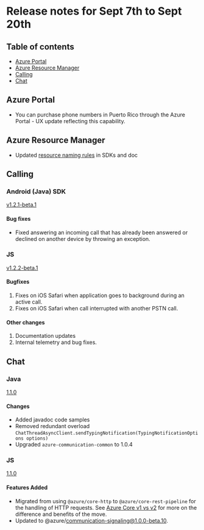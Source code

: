 # Release notes for Sept 7th to Sept 20th

## Table of contents
* [Azure Portal](#azure-portal)
* [Azure Resource Manager](#azure-resource-manager)
* [Calling](#calling)
* [Chat](#chat)

## Azure Portal
- You can purchase phone numbers in Puerto Rico through the Azure Portal - UX update reflecting this capability.

## Azure Resource Manager
- Updated [resource naming rules](https://docs.microsoft.com/azure/azure-resource-manager/management/resource-name-rules#microsoftcommunication) in SDKs and doc

## Calling

### Android (Java) SDK
[v1.2.1-beta.1](https://github.com/Azure/Communication/blob/master/releasenotes/acs-calling-android-sdk-release-notes.md#v121-beta1-2021-09-14)

#### Bug fixes
- Fixed answering an incoming call that has already been answered or declined on another device by throwing an exception.

### JS
[v1.2.2-beta.1](https://github.com/Azure/Communication/blob/master/releasenotes/acs-javascript-calling-library-release-notes.md#v122-beta1-2021-09-15)

#### Bugfixes
1. Fixes on iOS Safari when application goes to background during an active call.
2. Fixes on iOS Safari when call interrupted with another PSTN call.

#### Other changes
1. Documentation updates
2. Internal telemetry and bug fixes.

## Chat

### Java
[1.1.0](https://github.com/Azure/azure-sdk-for-java/blob/main/sdk/communication/azure-communication-chat/CHANGELOG.md#110-2021-09-15)

#### Changes
- Added javadoc code samples
- Removed redundant overload `ChatThreadAsyncClient.sendTypingNotification(TypingNotificationOptions options)`
- Upgraded `azure-communication-common` to 1.0.4

### JS
[1.1.0](https://github.com/Azure/azure-sdk-for-js/blob/main/sdk/communication/communication-chat/CHANGELOG.md#110-2021-09-15)

#### Features Added
- Migrated from using `@azure/core-http` to `@azure/core-rest-pipeline` for the handling of HTTP requests. See [Azure Core v1 vs v2](https://github.com/Azure/azure-sdk-for-js/blob/main/sdk/core/core-rest-pipeline/documentation/core2.md) for more on the difference and benefits of the move.
- Updated to @azure/communication-signaling@1.0.0-beta.10.
